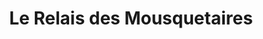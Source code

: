 ---
title: "Le Relais des Mousquetaires"
url: /saint-yrieix-la-perche/le-relais-des-mousquetaires/
shop: commodité
---